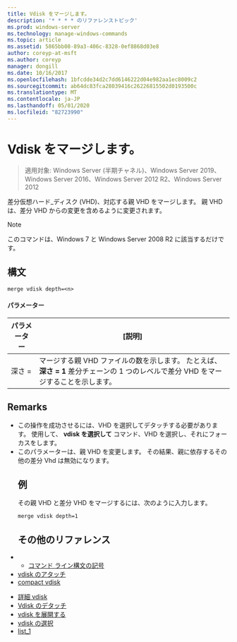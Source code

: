 ```yaml
---
title: Vdisk をマージします。
description: '* * * * のリファレンストピック'
ms.prod: windows-server
ms.technology: manage-windows-commands
ms.topic: article
ms.assetid: 5865bb08-89a3-406c-8328-0ef8868d03e8
author: coreyp-at-msft
ms.author: coreyp
manager: dongill
ms.date: 10/16/2017
ms.openlocfilehash: 1bfcdde34d2c7dd6146222d04e982aa1ec8009c2
ms.sourcegitcommit: ab64dc83fca28039416c26226815502d0193500c
ms.translationtype: MT
ms.contentlocale: ja-JP
ms.lasthandoff: 05/01/2020
ms.locfileid: "82723990"
---
```

# <a name="merge-vdisk"></a>Vdisk をマージします。

> 適用対象: Windows Server (半期チャネル)、Windows Server 2019、Windows Server 2016、Windows Server 2012 R2、Windows Server 2012

差分仮想ハード_ディスク (VHD)、対応する親 VHD をマージします。 親 VHD は、差分 VHD からの変更を含めるように変更されます。
> [!NOTE]
> このコマンドは、Windows 7 と Windows Server 2008 R2 に該当するだけです。
> ## <a name="syntax"></a>構文
> ```
> merge vdisk depth=<n>
> ```
> #### <a name="parameters"></a>パラメーター
> 
> | パラメーター |                                                                                    [説明]                                                                                    |
> |-----------|-----------------------------------------------------------------------------------------------------------------------------------------------------------------------------------|
> | 深さ =<n> | マージする親 VHD ファイルの数を示します。 たとえば、 **深さ = 1** 差分チェーンの 1 つのレベルで差分 VHD をマージすることを示します。 |
> 
> ## <a name="remarks"></a>Remarks
> - この操作を成功させるには、VHD を選択してデタッチする必要があります。 使用して、 **vdisk を選択して** コマンド、VHD を選択し、それにフォーカスをします。
> - このパラメーターは、親 VHD を変更します。 その結果、親に依存するその他の差分 Vhd は無効になります。
>   ## <a name="examples"></a>例
>   その親 VHD と差分 VHD をマージするには、次のように入力します。
>   ```
>   merge vdisk depth=1
>   ```
>   ## <a name="additional-references"></a>その他のリファレンス
> - - [コマンド ライン構文の記号](command-line-syntax-key.md)
> - [vdisk のアタッチ](attach-vdisk.md)
> - [compact vdisk](compact-vdisk.md)

-   [詳細 vdisk](detail-vdisk.md)
-   [Vdisk のデタッチ](detach-vdisk.md)
-   [vdisk を展開する](expand-vdisk.md)
-   [vdisk の選択](select-vdisk.md)
-   [list_1](list_1.md)
